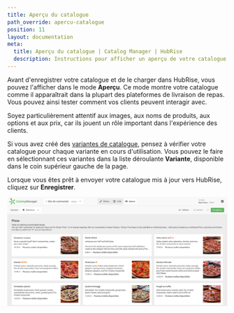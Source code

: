 ```yaml
---
title: Aperçu du catalogue
path_override: apercu-catalogue
position: 11
layout: documentation
meta:
  title: Aperçu du catalogue | Catalog Manager | HubRise
  description: Instructions pour afficher un aperçu de votre catalogue dans Catalog Manager. Synchronisez les catalogues entre votre logiciel de caisse et vos applications.
---
```


Avant d'enregistrer votre catalogue et de le charger dans HubRise, vous pouvez l'afficher dans le mode **Aperçu**. Ce mode montre votre catalogue comme il apparaîtrait dans la plupart des plateformes de livraison de repas. Vous pouvez ainsi tester comment vos clients peuvent interagir avec.

Soyez particulièrement attentif aux images, aux noms de produits, aux options et aux prix, car ils jouent un rôle important dans l'expérience des clients.

Si vous avez créé des [variantes de catalogue](/apps/catalog-manager/variants), pensez à vérifier votre catalogue pour chaque variante en cours d'utilisation. Vous pouvez le faire en sélectionnant ces variantes dans la liste déroulante **Variante**, disponible dans le coin supérieur gauche de la page.

Lorsque vous êtes prêt à envoyer votre catalogue mis à jour vers HubRise, cliquez sur **Enregistrer**.

![Vue Aperçu Catalog Manager](./images/021-preview-view.png)
